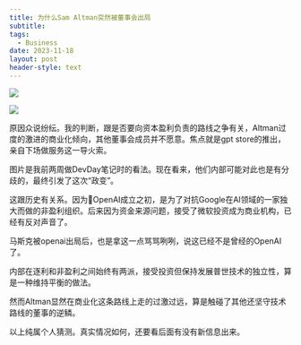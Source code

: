 ```yaml
---
title: 为什么Sam Altman突然被董事会出局
subtitle: 
tags:
  - Business
date: 2023-11-18
layout: post
header-style: text
---
```


![](https://img.liwuqiong.com/202311/202311181822225.webp)

![](https://img.liwuqiong.com/202311/202311181814471.webp)

原因众说纷纭。我的判断，跟是否要向资本盈利负责的路线之争有关，Altman过度的激进的商业化倾向，其他董事会成员并不愿意。焦点就是gpt store的推出，亲自下场做服务这一导火索。

图片是我前两周做DevDay笔记时的看法。现在看来，他们内部可能对此也是有分歧的，最终引发了这次“政变”。

这跟历史有关系。因为OpenAI成立之初，是为了对抗Google在AI领域的一家独大而做的非盈利组织。后来因为资金来源问题，接受了微软投资成为商业机构，已经有反对声音了。

马斯克被openai出局后，也是拿这一点骂骂咧咧，说这已经不是曾经的OpenAI了。

内部在逐利和非盈利之间始终有两派，接受投资但保持发展普世技术的独立性，算是一种维持平衡的做法。

然而Altman显然在商业化这条路线上走的过激过远，算是触碰了其他还坚守技术路线的董事的逆鳞。

以上纯属个人猜测。真实情况如何，还要看后面有没有新信息出来。